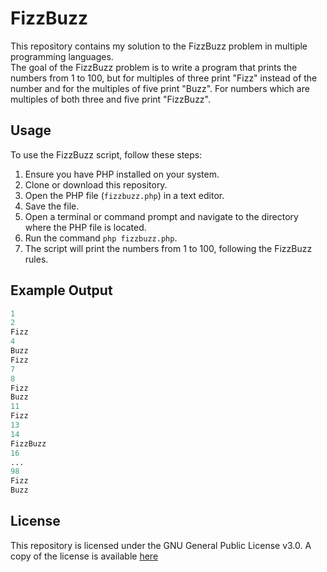 # FizzBuzz

This repository contains my solution to the FizzBuzz problem in multiple programming languages.  
The goal of the FizzBuzz problem is to write a program that prints the numbers from 1 to 100, but for multiples of three print "Fizz" instead of the number and for the multiples of five print "Buzz". For numbers which are multiples of both three and five print "FizzBuzz".

## Usage

To use the FizzBuzz script, follow these steps:

1. Ensure you have PHP installed on your system.
2. Clone or download this repository.
3. Open the PHP file (`fizzbuzz.php`) in a text editor.
4. Save the file.
5. Open a terminal or command prompt and navigate to the directory where the PHP file is located.
6. Run the command `php fizzbuzz.php`.
7. The script will print the numbers from 1 to 100, following the FizzBuzz rules.

## Example Output
```php
1
2
Fizz
4
Buzz
Fizz
7
8
Fizz
Buzz
11
Fizz
13
14
FizzBuzz
16
...
98
Fizz
Buzz
```

## License

This repository is licensed under the GNU General Public License v3.0. A copy of the license is available [here](../LICENSE.md)
